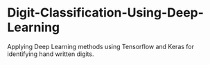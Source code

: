 # Digit-Classification-Using-Deep-Learning
Applying Deep Learning methods using Tensorflow and Keras for identifying hand written digits.
